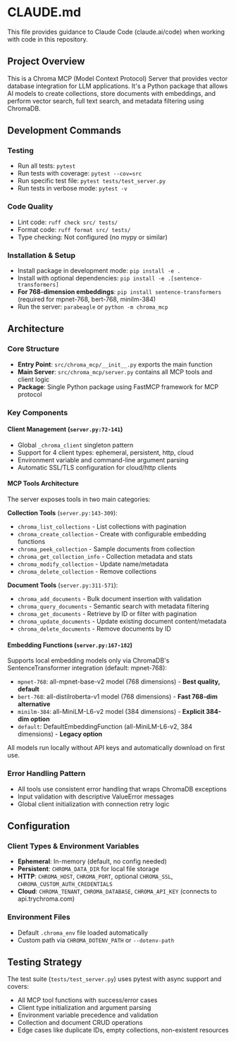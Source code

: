 # CLAUDE.md

This file provides guidance to Claude Code (claude.ai/code) when working with code in this repository.

## Project Overview

This is a Chroma MCP (Model Context Protocol) Server that provides vector database integration for LLM applications. It's a Python package that allows AI models to create collections, store documents with embeddings, and perform vector search, full text search, and metadata filtering using ChromaDB.

## Development Commands

### Testing
- Run all tests: `pytest`
- Run tests with coverage: `pytest --cov=src`
- Run specific test file: `pytest tests/test_server.py`
- Run tests in verbose mode: `pytest -v`

### Code Quality  
- Lint code: `ruff check src/ tests/`
- Format code: `ruff format src/ tests/`
- Type checking: Not configured (no mypy or similar)

### Installation & Setup
- Install package in development mode: `pip install -e .`
- Install with optional dependencies: `pip install -e .[sentence-transformers]`
- **For 768-dimension embeddings**: `pip install sentence-transformers` (required for mpnet-768, bert-768, minilm-384)
- Run the server: `parabeagle` or `python -m chroma_mcp`

## Architecture

### Core Structure
- **Entry Point**: `src/chroma_mcp/__init__.py` exports the main function
- **Main Server**: `src/chroma_mcp/server.py` contains all MCP tools and client logic
- **Package**: Single Python package using FastMCP framework for MCP protocol

### Key Components

#### Client Management (`server.py:72-141`)
- Global `_chroma_client` singleton pattern
- Support for 4 client types: ephemeral, persistent, http, cloud  
- Environment variable and command-line argument parsing
- Automatic SSL/TLS configuration for cloud/http clients

#### MCP Tools Architecture
The server exposes tools in two main categories:

**Collection Tools** (`server.py:143-309`):
- `chroma_list_collections` - List collections with pagination
- `chroma_create_collection` - Create with configurable embedding functions
- `chroma_peek_collection` - Sample documents from collection
- `chroma_get_collection_info` - Collection metadata and stats
- `chroma_modify_collection` - Update name/metadata
- `chroma_delete_collection` - Remove collections

**Document Tools** (`server.py:311-571`):
- `chroma_add_documents` - Bulk document insertion with validation
- `chroma_query_documents` - Semantic search with metadata filtering  
- `chroma_get_documents` - Retrieve by ID or filter with pagination
- `chroma_update_documents` - Update existing document content/metadata
- `chroma_delete_documents` - Remove documents by ID

#### Embedding Functions (`server.py:167-182`)
Supports local embedding models only via ChromaDB's SentenceTransformer integration (default: mpnet-768):
- `mpnet-768`: all-mpnet-base-v2 model (768 dimensions) - **Best quality, default**
- `bert-768`: all-distilroberta-v1 model (768 dimensions) - **Fast 768-dim alternative**
- `minilm-384`: all-MiniLM-L6-v2 model (384 dimensions) - **Explicit 384-dim option**
- `default`: DefaultEmbeddingFunction (all-MiniLM-L6-v2, 384 dimensions) - **Legacy option**

All models run locally without API keys and automatically download on first use.

### Error Handling Pattern
- All tools use consistent error handling that wraps ChromaDB exceptions
- Input validation with descriptive ValueError messages
- Global client initialization with connection retry logic

## Configuration

### Client Types & Environment Variables
- **Ephemeral**: In-memory (default, no config needed)
- **Persistent**: `CHROMA_DATA_DIR` for local file storage
- **HTTP**: `CHROMA_HOST`, `CHROMA_PORT`, optional `CHROMA_SSL`, `CHROMA_CUSTOM_AUTH_CREDENTIALS`
- **Cloud**: `CHROMA_TENANT`, `CHROMA_DATABASE`, `CHROMA_API_KEY` (connects to api.trychroma.com)

### Environment Files
- Default `.chroma_env` file loaded automatically
- Custom path via `CHROMA_DOTENV_PATH` or `--dotenv-path`

## Testing Strategy

The test suite (`tests/test_server.py`) uses pytest with async support and covers:
- All MCP tool functions with success/error cases
- Client type initialization and argument parsing  
- Environment variable precedence and validation
- Collection and document CRUD operations
- Edge cases like duplicate IDs, empty collections, non-existent resources